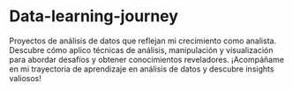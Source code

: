 # Data-learning-journey
Proyectos de análisis de datos que reflejan mi crecimiento como analista. Descubre cómo aplico técnicas de análisis, manipulación y visualización para abordar desafíos y obtener conocimientos reveladores. ¡Acompáñame en mi trayectoria de aprendizaje en análisis de datos y descubre insights valiosos!
